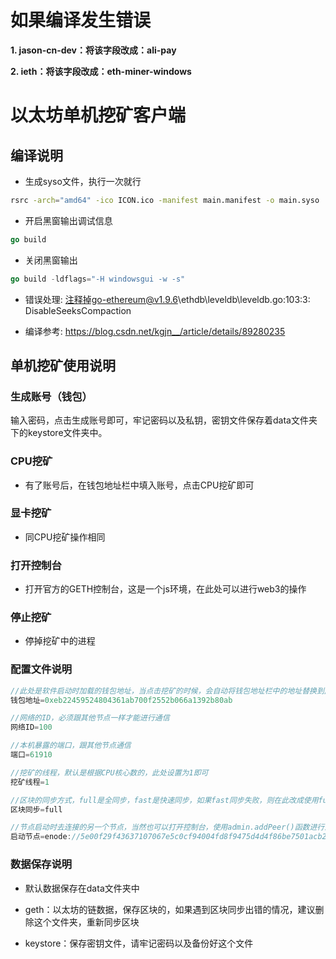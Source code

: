 # 如果编译发生错误

**1. jason-cn-dev：将该字段改成：ali-pay**

**2. ieth：将该字段改成：eth-miner-windows**

# 以太坊单机挖矿客户端

## 编译说明

- 生成syso文件，执行一次就行

```bash
rsrc -arch="amd64" -ico ICON.ico -manifest main.manifest -o main.syso
```

- 开启黑窗输出调试信息

```go
go build
```

- 关闭黑窗输出

```go
go build -ldflags="-H windowsgui -w -s"
```

- 错误处理: 注释掉go-ethereum@v1.9.6\ethdb\leveldb\leveldb.go:103:3: DisableSeeksCompaction

- 编译参考: https://blog.csdn.net/kgjn__/article/details/89280235



## 单机挖矿使用说明

### 生成账号（钱包）

输入密码，点击生成账号即可，牢记密码以及私钥，密钥文件保存着data文件夹下的keystore文件夹中。

### CPU挖矿

- 有了账号后，在钱包地址栏中填入账号，点击CPU挖矿即可

### 显卡挖矿

- 同CPU挖矿操作相同

### 打开控制台

- 打开官方的GETH控制台，这是一个js环境，在此处可以进行web3的操作

### 停止挖矿

- 停掉挖矿中的进程

### 配置文件说明

```js
//此处是软件启动时加载的钱包地址，当点击挖矿的时候，会自动将钱包地址栏中的地址替换到此处
钱包地址=0xeb22459524804361ab700f2552b066a1392b80ab

//网络的ID，必须跟其他节点一样才能进行通信
网络ID=100

//本机暴露的端口，跟其他节点通信
端口=61910

//挖矿的线程，默认是根据CPU核心数的，此处设置为1即可
挖矿线程=1

//区块的同步方式，full是全同步，fast是快速同步，如果fast同步失败，则在此改成使用full进行同步
区块同步=full

//节点启动时去连接的另一个节点，当然也可以打开控制台，使用admin.addPeer()函数进行添加，添加后下次会自动尝试连接
启动节点=enode://5e00f29f43637107067e5c0cf94004fd8f9475d4d4f86be7501acb20f54a3ad3d2d70ec5c660dbb86656560a5e19892bf1cf38c65ae8202e54a2eb7fe144bbb1@192.168.105.215:61910
```

### 数据保存说明

- 默认数据保存在data文件夹中

- geth：以太坊的链数据，保存区块的，如果遇到区块同步出错的情况，建议删除这个文件夹，重新同步区块

- keystore：保存密钥文件，请牢记密码以及备份好这个文件

